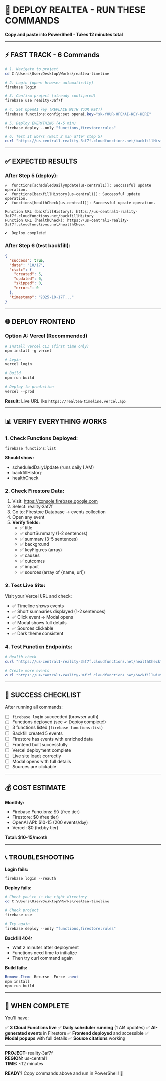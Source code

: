 # 🚀 DEPLOY REALTEA - RUN THESE COMMANDS

**Copy and paste into PowerShell - Takes 12 minutes total**

---

## ⚡ FAST TRACK - 6 Commands

```powershell
# 1. Navigate to project
cd C:\Users\User\Desktop\Works\realtea-timeline

# 2. Login (opens browser automatically)
firebase login

# 3. Confirm project (already configured)
firebase use reality-3af7f

# 4. Set OpenAI key (REPLACE WITH YOUR KEY!)
firebase functions:config:set openai.key="sk-YOUR-OPENAI-KEY-HERE"

# 5. Deploy EVERYTHING (4-5 min)
firebase deploy --only "functions,firestore:rules"

# 6. Test it works (wait 2 min after step 5)
curl "https://us-central1-reality-3af7f.cloudfunctions.net/backfillHistory?month=10&day=17&max=5"
```

---

## ✅ EXPECTED RESULTS

### **After Step 5 (deploy):**

```
✔  functions[scheduledDailyUpdate(us-central1)]: Successful update operation.
✔  functions[backfillHistory(us-central1)]: Successful update operation.
✔  functions[healthCheck(us-central1)]: Successful update operation.

Function URL (backfillHistory): https://us-central1-reality-3af7f.cloudfunctions.net/backfillHistory
Function URL (healthCheck): https://us-central1-reality-3af7f.cloudfunctions.net/healthCheck

✔  Deploy complete!
```

### **After Step 6 (test backfill):**

```json
{
  "success": true,
  "date": "10/17",
  "stats": {
    "created": 5,
    "updated": 0,
    "skipped": 0,
    "errors": 0
  },
  "timestamp": "2025-10-17T..."
}
```

---

## 🌐 DEPLOY FRONTEND

### **Option A: Vercel (Recommended)**

```powershell
# Install Vercel CLI (first time only)
npm install -g vercel

# Login
vercel login

# Build
npm run build

# Deploy to production
vercel --prod
```

**Result:** Live URL like `https://realtea-timeline.vercel.app`

---

## 📊 VERIFY EVERYTHING WORKS

### **1. Check Functions Deployed:**

```powershell
firebase functions:list
```

**Should show:**
- scheduledDailyUpdate (runs daily 1 AM)
- backfillHistory
- healthCheck

### **2. Check Firestore Data:**

1. Visit: https://console.firebase.google.com
2. Select: reality-3af7f
3. Go to: Firestore Database → events collection
4. Open any event
5. **Verify fields:**
   - ✅ title
   - ✅ shortSummary (1-2 sentences)
   - ✅ summary (3-5 sentences)  
   - ✅ background
   - ✅ keyFigures (array)
   - ✅ causes
   - ✅ outcomes
   - ✅ impact
   - ✅ sources (array of {name, url})

### **3. Test Live Site:**

Visit your Vercel URL and check:
- ✅ Timeline shows events
- ✅ Short summaries displayed (1-2 sentences)
- ✅ Click event → Modal opens
- ✅ Modal shows full details
- ✅ Sources clickable
- ✅ Dark theme consistent

### **4. Test Function Endpoints:**

```powershell
# Health check
curl "https://us-central1-reality-3af7f.cloudfunctions.net/healthCheck"

# Create more events
curl "https://us-central1-reality-3af7f.cloudfunctions.net/backfillHistory?month=10&day=18&max=10"
```

---

## 🎯 SUCCESS CHECKLIST

After running all commands:

- [ ] `firebase login` succeeded (browser auth)
- [ ] Functions deployed (see ✔ Deploy complete!)
- [ ] 3 functions listed (`firebase functions:list`)
- [ ] Backfill created 5 events
- [ ] Firestore has events with enriched data
- [ ] Frontend built successfully
- [ ] Vercel deployment complete
- [ ] Live site loads correctly
- [ ] Modal opens with full details
- [ ] Sources are clickable

---

## 💰 COST ESTIMATE

**Monthly:**
- Firebase Functions: $0 (free tier)
- Firestore: $0 (free tier)
- OpenAI API: $10-15 (200 events/day)
- Vercel: $0 (hobby tier)

**Total: $10-15/month**

---

## 📞 TROUBLESHOOTING

**Login fails:**
```powershell
firebase login --reauth
```

**Deploy fails:**
```powershell
# Check you're in the right directory
cd C:\Users\User\Desktop\Works\realtea-timeline

# Check project
firebase use

# Try again
firebase deploy --only "functions,firestore:rules"
```

**Backfill 404:**
- Wait 2 minutes after deployment
- Functions need time to initialize
- Then try curl command again

**Build fails:**
```powershell
Remove-Item -Recurse -Force .next
npm install
npm run build
```

---

## 🎉 WHEN COMPLETE

You'll have:

✅ **3 Cloud Functions live**
✅ **Daily scheduler running** (1 AM updates)
✅ **AI-generated events** in Firestore
✅ **Frontend deployed** and accessible
✅ **Modal popups** with full details
✅ **Source citations** working

---

**PROJECT:** reality-3af7f  
**REGION:** us-central1  
**TIME:** ~12 minutes  

**READY?** Copy commands above and run in PowerShell! 🚀


